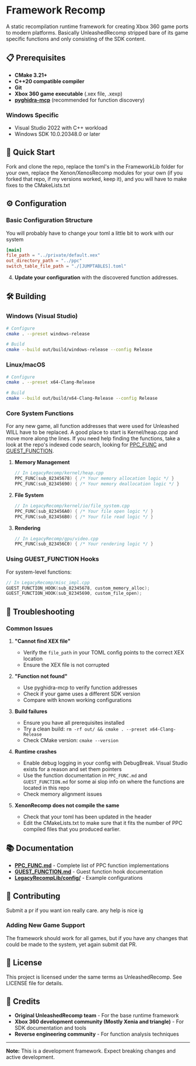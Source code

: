 # Framework Recomp

A static recompilation runtime framework for creating Xbox 360 game ports to modern platforms. Basically UnleashedRecomp stripped bare of its game specific functions and only consisting of the SDK content.

## 📋 Prerequisites

- **CMake 3.21+**
- **C++20 compatible compiler**
- **Git**
- **Xbox 360 game executable** (.xex file, .xexp)
- **[pyghidra-mcp](https://github.com/clearbluejar/pyghidra-mcp)** (recommended for function discovery)

### Windows Specific
- Visual Studio 2022 with C++ workload
- Windows SDK 10.0.20348.0 or later

## 🚀 Quick Start

Fork and clone the repo, replace the toml's in the FrameworkLib folder for your own, replace the Xenon/XenosRecomp modules for your own (if you forked that repo, if my versions worked, keep it), and you will have to make fixes to the CMakeLists.txt

## ⚙️ Configuration

### Basic Configuration Structure

You will probably have to change your toml a little bit to work with our system

```toml
[main]
file_path = "../private/default.xex"
out_directory_path = "../ppc"
switch_table_file_path = "./[JUMPTABLES].toml"
```

4. **Update your configuration** with the discovered function addresses.

## 🛠️ Building

### Windows (Visual Studio)
```bash
# Configure
cmake . --preset windows-release

# Build
cmake --build out/build/windows-release --config Release
```

### Linux/macOS
```bash
# Configure
cmake . --preset x64-Clang-Release

# Build
cmake --build out/build/x64-Clang-Release --config Release
```

### Core System Functions

For any new game, all function addresses that were used for Unleashed WILL have to be replaced. A good place to start is Kernel/heap.cpp and move more along the lines. If you need help finding the functions, take a look at the repo's indexed code search, looking for [PPC_FUNC](https://github.com/search?q=repo%3Asonicnext-dev%2FMarathonRecomp+PPC_FUNC&type=code) and [GUEST_FUNCTION](https://github.com/search?q=repo%3Asonicnext-dev%2FMarathonRecomp+GUEST_FUNCTION&type=code).

1. **Memory Management**
   ```cpp
   // In LegacyRecomp/kernel/heap.cpp
   PPC_FUNC(sub_82345678) { /* Your memory allocation logic */ }
   PPC_FUNC(sub_82345690) { /* Your memory deallocation logic */ }
   ```

2. **File System**
   ```cpp
   // In LegacyRecomp/kernel/io/file_system.cpp
   PPC_FUNC(sub_823456A0) { /* Your file open logic */ }
   PPC_FUNC(sub_823456B0) { /* Your file read logic */ }
   ```

3. **Rendering**
   ```cpp
   // In LegacyRecomp/gpu/video.cpp
   PPC_FUNC(sub_823456C0) { /* Your rendering logic */ }
   ```

### Using GUEST_FUNCTION Hooks

For system-level functions:

```cpp
// In LegacyRecomp/misc_impl.cpp
GUEST_FUNCTION_HOOK(sub_82345678, custom_memory_alloc);
GUEST_FUNCTION_HOOK(sub_82345690, custom_file_open);
```

## 🐛 Troubleshooting

### Common Issues

1. **"Cannot find XEX file"**
   - Verify the `file_path` in your TOML config points to the correct XEX location
   - Ensure the XEX file is not corrupted

2. **"Function not found"**
   - Use pyghidra-mcp to verify function addresses
   - Check if your game uses a different SDK version
   - Compare with known working configurations

3. **Build failures**
   - Ensure you have all prerequisites installed
   - Try a clean build: `rm -rf out/ && cmake . --preset x64-Clang-Release`
   - Check CMake version: `cmake --version`

4. **Runtime crashes**
   - Enable debug logging in your config with DebugBreak. Visual Studio exists for a reason and set them pointers
   - Use the function documentation in `PPC_FUNC.md` and `GUEST_FUNCTION.md` for some ai slop info on where the functions are located in this repo
   - Check memory alignment issues

5. **XenonRecomp does not compile the same**
    - Check that your toml has been updated in the header
    - Edit the CMakeLists.txt to make sure that it fits the number of PPC compiled files that you produced earlier.


## 📚 Documentation

- **[PPC_FUNC.md](PPC_FUNC.md)** - Complete list of PPC function implementations
- **[GUEST_FUNCTION.md](GUEST_FUNCTION.md)** - Guest function hook documentation
- **[LegacyRecompLib/config/](LegacyRecompLib/config/)** - Example configurations

## 🤝 Contributing

Submit a pr if you want ion really care. any help is nice ig

### Adding New Game Support

The framework should work for all games, but if you have any changes that could be made to the system, yet again submit dat PR.

## 📄 License

This project is licensed under the same terms as UnleashedRecomp. See LICENSE file for details.

## 🙏 Credits

- **Original UnleashedRecomp team** - For the base runtime framework
- **Xbox 360 development community (Mostly Xenia and triangle)** - For SDK documentation and tools
- **Reverse engineering community** - For function analysis techniques

---

**Note:** This is a development framework. Expect breaking changes and active development.
